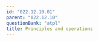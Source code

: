 ```yaml
---
id: "022.12.10.01"
parent: "022.12.10"
questionBank: "atpl"
title: Principles and operations
---
```

